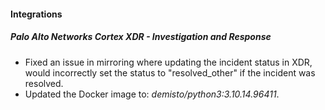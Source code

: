 
#### Integrations

##### Palo Alto Networks Cortex XDR - Investigation and Response

- Fixed an issue in mirroring where updating the incident status in XDR, would incorrectly set the status to "resolved_other" if the incident was resolved.
- Updated the Docker image to: *demisto/python3:3.10.14.96411*.
